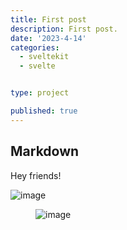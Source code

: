```yaml
---
title: First post
description: First post.
date: '2023-4-14'
categories:
  - sveltekit
  - svelte


type: project

published: true
---
```




## Markdown

<script>
  import Container from '$lib/components/ui/Container/index.svelte';


</script>


<Container width="sm">

Hey friends! 


![image](/media/tree.jpg)


</Container>


<figure>

![image](/media/page.png)

</figure>